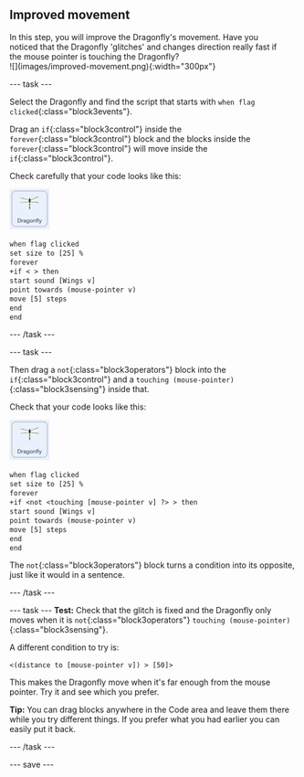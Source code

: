 ## Improved movement

<div style="display: flex; flex-wrap: wrap">
<div style="flex-basis: 200px; flex-grow: 1; margin-right: 15px;">
In this step, you will improve the Dragonfly's movement. Have you noticed that the Dragonfly 'glitches' and changes direction really fast if the mouse pointer is touching the Dragonfly?
</div>
<div>
![](images/improved-movement.png){:width="300px"}
</div>
</div>

--- task ---

Select the Dragonfly and find the script that starts with `when flag clicked`{:class="block3events"}.

Drag an `if`{:class="block3control"} inside the `forever`{:class="block3control"} block and the blocks inside the `forever`{:class="block3control"} will move inside the `if`{:class="block3control"}.

Check carefully that your code looks like this:

![](images/dragonfly-icon.png)

```blocks3
when flag clicked
set size to [25] %
forever
+if < > then
start sound [Wings v]
point towards (mouse-pointer v)
move [5] steps
end
end
```
--- /task ---

--- task ---

Then drag a `not`{:class="block3operators"} block into the `if`{:class="block3control"} and a `touching (mouse-pointer)`{:class="block3sensing"} inside that.

Check that your code looks like this:

![](images/dragonfly-icon.png)

```blocks3
when flag clicked
set size to [25] %
forever
+if <not <touching [mouse-pointer v] ?> > then
start sound [Wings v]
point towards (mouse-pointer v)
move [5] steps
end
end
```

The `not`{:class="block3operators"} block turns a condition into its opposite, just like it would in a sentence. 

--- /task ---

--- task ---
**Test:** Check that the glitch is fixed and the Dragonfly only moves when it is `not`{:class="block3operators"} `touching (mouse-pointer)`{:class="block3sensing"}.

A different condition to try is:

```blocks3
<(distance to [mouse-pointer v]) > [50]>
```

This makes the Dragonfly move when it's far enough from the mouse pointer. Try it and see which you prefer.

**Tip:** You can drag blocks anywhere in the Code area and leave them there while you try different things. If you prefer what you had earlier you can easily put it back.

--- /task ---

--- save ---